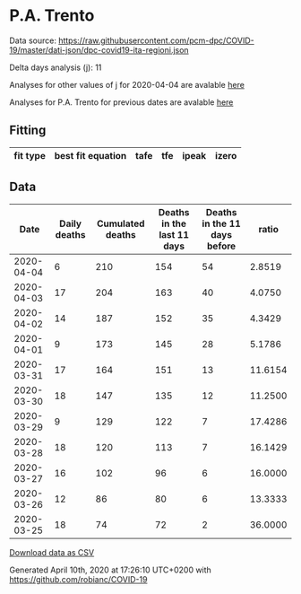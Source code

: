 # P.A. Trento

Data source: https://raw.githubusercontent.com/pcm-dpc/COVID-19/master/dati-json/dpc-covid19-ita-regioni.json

Delta days analysis (j): 11

Analyses for other values of j for 2020-04-04 are avalable [here](../README.md)

Analyses for P.A. Trento for previous dates are avalable [here](../../README.md)

## Fitting 
|fit type|best fit equation|tafe|tfe|ipeak|izero|
|-------|-----|--------|------|---|---|

## Data
|Date|Daily deaths|Cumulated deaths|Deaths in the last 11 days|Deaths in the 11 days before|ratio|
|----|----------|-----------|-------|--------------------|-----|
|2020-04-04|6|210|154|54|2.8519|
|2020-04-03|17|204|163|40|4.0750|
|2020-04-02|14|187|152|35|4.3429|
|2020-04-01|9|173|145|28|5.1786|
|2020-03-31|17|164|151|13|11.6154|
|2020-03-30|18|147|135|12|11.2500|
|2020-03-29|9|129|122|7|17.4286|
|2020-03-28|18|120|113|7|16.1429|
|2020-03-27|16|102|96|6|16.0000|
|2020-03-26|12|86|80|6|13.3333|
|2020-03-25|18|74|72|2|36.0000|

[Download data as CSV](COVID-19_p.a._trento_j11_2020-04-04.csv)

Generated April 10th, 2020 at 17:26:10 UTC+0200 with https://github.com/robianc/COVID-19
